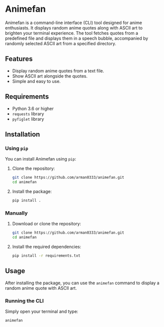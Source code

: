 # Animefan

Animefan is a command-line interface (CLI) tool designed for anime enthusiasts. It displays random anime quotes along with ASCII art to brighten your terminal experience. The tool fetches quotes from a predefined file and displays them in a speech bubble, accompanied by randomly selected ASCII art from a specified directory.

## Features

- Display random anime quotes from a text file.
- Show ASCII art alongside the quotes.
- Simple and easy to use.

## Requirements

- Python 3.6 or higher
- `requests` library
- `pyfiglet` library

## Installation

### Using `pip`

You can install Animefan using `pip`:

1. Clone the repository:

    ```bash
    git clone https://github.com/arman0333/animefan.git
    cd animefan
    ```

2. Install the package:

    ```bash
    pip install .
    ```

### Manually

1. Download or clone the repository:

    ```bash
    git clone https://github.com/arman0333/animefan.git
    cd animefan
    ```

2. Install the required dependencies:

    ```bash
    pip install -r requirements.txt
    ```

## Usage

After installing the package, you can use the `animefan` command to display a random anime quote with ASCII art.

### Running the CLI

Simply open your terminal and type:

```bash
animefan
